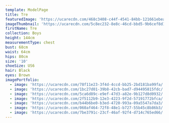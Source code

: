 ```yaml
---
template: ModelPage
title: Tre
featuredImage: 'https://ucarecdn.com/468c3408-c44f-4541-84bb-121661ebea2e/'
imageThumbnail: 'https://ucarecdn.com/5c8ec232-8e8c-46cd-bbd5-9b6cef8d1d8f/'
firstName: Tre
collection: Boys
height: 144cm
measurementType: chest
bust: 68cm
waist: 64cm
hips: 80cm
size: '10'
shoeSize: US6
hair: Black
eyes: Brown
imagePortfolio:
  - image: 'https://ucarecdn.com/78f11e23-3f4d-4ccd-bb25-2bd181ba99fa/'
  - image: 'https://ucarecdn.com/1bc27d01-39b8-42cb-bad7-d94495815fdc/'
  - image: 'https://ucarecdn.com/5ca6d89c-e9ef-47d3-a82e-9b127d8d0932/'
  - image: 'https://ucarecdn.com/2f5112b9-12e3-4223-9f2d-57191772bfca/'
  - image: 'https://ucarecdn.com/b44b6be0-b3ed-4720-993a-09a5547a7da3/'
  - image: 'https://ucarecdn.com/060af464-72f8-48e1-b727-55b45c8b86b3/'
  - image: 'https://ucarecdn.com/7be3791c-23cf-46af-92f4-d714c765ed66/'
---
```


